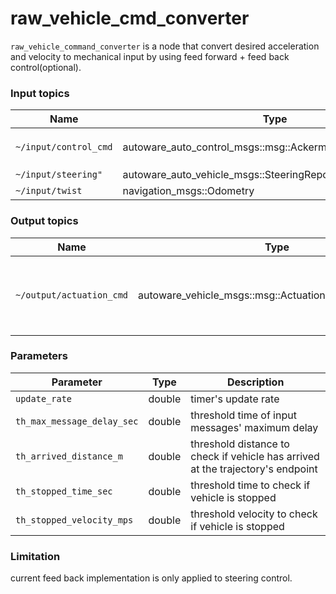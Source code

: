 # raw_vehicle_cmd_converter

`raw_vehicle_command_converter` is a node that convert desired acceleration and velocity to mechanical input by using feed forward + feed back control(optional).

### Input topics

| Name                  | Type                                                     | Description                                                                                                        |
| --------------------- | -------------------------------------------------------- | ------------------------------------------------------------------------------------------------------------------ |
| `~/input/control_cmd` | autoware_auto_control_msgs::msg::AckermannControlCommand | target `velocity/acceleration/steering_angle/steering_angle_velocity` is necessary to calculate actuation command. |
| `~/input/steering"`   | autoware_auto_vehicle_msgs::SteeringReport               | current status of steering used for steering feed back control                                                     |
| `~/input/twist`       | navigation_msgs::Odometry                                | twist topic in odometry is used.                                                                                   |

### Output topics

| Name                     | Type                                                | Description                                             |
| ------------------------ | --------------------------------------------------- | ------------------------------------------------------- |
| `~/output/actuation_cmd` | autoware_vehicle_msgs::msg::ActuationCommandStamped | actuation command for vehicle to apply mechanical input |

### Parameters

| Parameter                  | Type   | Description                                                                     |
| -------------------------- | ------ | ------------------------------------------------------------------------------- |
| `update_rate`              | double | timer's update rate                                                             |
| `th_max_message_delay_sec` | double | threshold time of input messages' maximum delay                                 |
| `th_arrived_distance_m`    | double | threshold distance to check if vehicle has arrived at the trajectory's endpoint |
| `th_stopped_time_sec`      | double | threshold time to check if vehicle is stopped                                   |
| `th_stopped_velocity_mps`  | double | threshold velocity to check if vehicle is stopped                               |

### Limitation

current feed back implementation is only applied to steering control.
